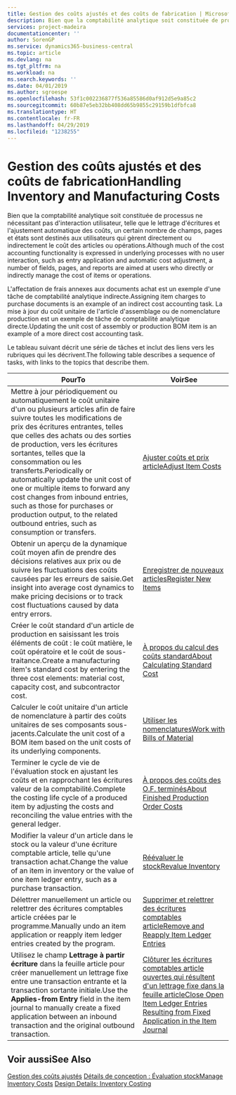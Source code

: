 ```yaml
---
title: Gestion des coûts ajustés et des coûts de fabrication | Microsoft Docs
description: Bien que la comptabilité analytique soit constituée de processus ne nécessitant pas d'interaction utilisateur, telle que le lettrage d'écritures et l'ajustement automatique des coûts, un certain nombre de champs, pages et états sont destinés aux utilisateurs qui gèrent directement ou indirectement le coût des articles ou opérations.
services: project-madeira
documentationcenter: ''
author: SorenGP
ms.service: dynamics365-business-central
ms.topic: article
ms.devlang: na
ms.tgt_pltfrm: na
ms.workload: na
ms.search.keywords: ''
ms.date: 04/01/2019
ms.author: sgroespe
ms.openlocfilehash: 53f1c002236877f536a85586d0af912d5e9a85c2
ms.sourcegitcommit: 60b87e5eb32bb408dd65b9855c29159b1dfbfca8
ms.translationtype: HT
ms.contentlocale: fr-FR
ms.lasthandoff: 04/29/2019
ms.locfileid: "1238255"
---
```

# <a name="handling-inventory-and-manufacturing-costs"></a><span data-ttu-id="b6336-103">Gestion des coûts ajustés et des coûts de fabrication</span><span class="sxs-lookup"><span data-stu-id="b6336-103">Handling Inventory and Manufacturing Costs</span></span>
<span data-ttu-id="b6336-104">Bien que la comptabilité analytique soit constituée de processus ne nécessitant pas d'interaction utilisateur, telle que le lettrage d'écritures et l'ajustement automatique des coûts, un certain nombre de champs, pages et états sont destinés aux utilisateurs qui gèrent directement ou indirectement le coût des articles ou opérations.</span><span class="sxs-lookup"><span data-stu-id="b6336-104">Although much of the cost accounting functionality is expressed in underlying processes with no user interaction, such as entry application and automatic cost adjustment, a number of fields, pages, and reports are aimed at users who directly or indirectly manage the cost of items or operations.</span></span>  

 <span data-ttu-id="b6336-105">L'affectation de frais annexes aux documents achat est un exemple d'une tâche de comptabilité analytique indirecte.</span><span class="sxs-lookup"><span data-stu-id="b6336-105">Assigning item charges to purchase documents is an example of an indirect cost accounting task.</span></span> <span data-ttu-id="b6336-106">La mise à jour du coût unitaire de l'article d'assemblage ou de nomenclature production est un exemple de tâche de comptabilité analytique directe.</span><span class="sxs-lookup"><span data-stu-id="b6336-106">Updating the unit cost of assembly or production BOM item is an example of a more direct cost accounting task.</span></span>  

 <span data-ttu-id="b6336-107">Le tableau suivant décrit une série de tâches et inclut des liens vers les rubriques qui les décrivent.</span><span class="sxs-lookup"><span data-stu-id="b6336-107">The following table describes a sequence of tasks, with links to the topics that describe them.</span></span>   

|<span data-ttu-id="b6336-108">**Pour**</span><span class="sxs-lookup"><span data-stu-id="b6336-108">**To**</span></span>|<span data-ttu-id="b6336-109">**Voir**</span><span class="sxs-lookup"><span data-stu-id="b6336-109">**See**</span></span>|  
|------------|-------------|  
|<span data-ttu-id="b6336-110">Mettre à jour périodiquement ou automatiquement le coût unitaire d'un ou plusieurs articles afin de faire suivre toutes les modifications de prix des écritures entrantes, telles que celles des achats ou des sorties de production, vers les écritures sortantes, telles que la consommation ou les transferts.</span><span class="sxs-lookup"><span data-stu-id="b6336-110">Periodically or automatically update the unit cost of one or multiple items to forward any cost changes from inbound entries, such as those for purchases or production output, to the related outbound entries, such as consumption or transfers.</span></span>|[<span data-ttu-id="b6336-111">Ajuster coûts et prix article</span><span class="sxs-lookup"><span data-stu-id="b6336-111">Adjust Item Costs</span></span>](inventory-how-adjust-item-costs.md)|  
|<span data-ttu-id="b6336-112">Obtenir un aperçu de la dynamique coût moyen afin de prendre des décisions relatives aux prix ou de suivre les fluctuations des coûts causées par les erreurs de saisie.</span><span class="sxs-lookup"><span data-stu-id="b6336-112">Get insight into average cost dynamics to make pricing decisions or to track cost fluctuations caused by data entry errors.</span></span>|[<span data-ttu-id="b6336-113">Enregistrer de nouveaux articles</span><span class="sxs-lookup"><span data-stu-id="b6336-113">Register New Items</span></span>](inventory-how-register-new-items.md)|  
|<span data-ttu-id="b6336-114">Créer le coût standard d'un article de production en saisissant les trois éléments de coût : le coût matière, le coût opératoire et le coût de sous-traitance.</span><span class="sxs-lookup"><span data-stu-id="b6336-114">Create a manufacturing item's standard cost by entering the three cost elements: material cost, capacity cost, and subcontractor cost.</span></span>|[<span data-ttu-id="b6336-115">À propos du calcul des coûts standard</span><span class="sxs-lookup"><span data-stu-id="b6336-115">About Calculating Standard Cost</span></span>](finance-about-calculating-standard-cost.md)|  
|<span data-ttu-id="b6336-116">Calculer le coût unitaire d'un article de nomenclature à partir des coûts unitaires de ses composants sous-jacents.</span><span class="sxs-lookup"><span data-stu-id="b6336-116">Calculate the unit cost of a BOM item based on the unit costs of its underlying components.</span></span>|[<span data-ttu-id="b6336-117">Utiliser les nomenclatures</span><span class="sxs-lookup"><span data-stu-id="b6336-117">Work with Bills of Material</span></span>](inventory-how-work-BOMs.md)|  
|<span data-ttu-id="b6336-118">Terminer le cycle de vie de l'évaluation stock en ajustant les coûts et en rapprochant les écritures valeur de la comptabilité.</span><span class="sxs-lookup"><span data-stu-id="b6336-118">Complete the costing life cycle of a produced item by adjusting the costs and reconciling the value entries with the general ledger.</span></span>|[<span data-ttu-id="b6336-119">À propos des coûts des O.F. terminés</span><span class="sxs-lookup"><span data-stu-id="b6336-119">About Finished Production Order Costs</span></span>](finance-about-finished-production-order-costs.md)|  
|<span data-ttu-id="b6336-120">Modifier la valeur d'un article dans le stock ou la valeur d'une écriture comptable article, telle qu'une transaction achat.</span><span class="sxs-lookup"><span data-stu-id="b6336-120">Change the value of an item in inventory or the value of one item ledger entry, such as a purchase transaction.</span></span>|[<span data-ttu-id="b6336-121">Réévaluer le stock</span><span class="sxs-lookup"><span data-stu-id="b6336-121">Revalue Inventory</span></span>](inventory-how-revalue-inventory.md)|
|<span data-ttu-id="b6336-122">Délettrer manuellement un article ou relettrer des écritures comptables article créées par le programme.</span><span class="sxs-lookup"><span data-stu-id="b6336-122">Manually undo an item application or reapply item ledger entries created by the program.</span></span>|[<span data-ttu-id="b6336-123">Supprimer et relettrer des écritures comptables article</span><span class="sxs-lookup"><span data-stu-id="b6336-123">Remove and Reapply Item Ledger Entries</span></span>](finance-how-to-remove-and-reapply-item-entries.md)|  
|<span data-ttu-id="b6336-124">Utilisez le champ **Lettrage à partir écriture** dans la feuille article pour créer manuellement un lettrage fixe entre une transaction entrante et la transaction sortante initiale.</span><span class="sxs-lookup"><span data-stu-id="b6336-124">Use the **Applies-from Entry** field in the item journal to manually create a fixed application between an inbound transaction and the original outbound transaction.</span></span>|[<span data-ttu-id="b6336-125">Clôturer les écritures comptables article ouvertes qui résultent d'un lettrage fixe dans la feuille article</span><span class="sxs-lookup"><span data-stu-id="b6336-125">Close Open Item Ledger Entries Resulting from Fixed Application in the Item Journal</span></span>](finance-how-to-close-open-item-ledger-entries-resulting-from-fixed-application-in-the-item-journal.md)|  

## <a name="see-also"></a><span data-ttu-id="b6336-126">Voir aussi</span><span class="sxs-lookup"><span data-stu-id="b6336-126">See Also</span></span>  
<span data-ttu-id="b6336-127">[Gestion des coûts ajustés](finance-manage-inventory-costs.md)
[Détails de conception : Évaluation stock](design-details-inventory-costing.md)</span><span class="sxs-lookup"><span data-stu-id="b6336-127">[Manage Inventory Costs](finance-manage-inventory-costs.md)
[Design Details: Inventory Costing](design-details-inventory-costing.md)</span></span>

